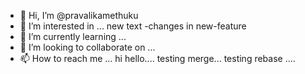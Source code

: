 - 👋 Hi, I’m @pravalikamethuku
- 👀 I’m interested in ...
new text -changes in new-feature
- 🌱 I’m currently learning ...
- 💞️ I’m looking to collaborate on ...
- 📫 How to reach me ...
hi hello....
testing merge...
testing rebase ....
<!---
pravalikamethuku/pravalikamethuku is a ✨ special ✨ repository because its `README.md` (this file) appears on your GitHub profile.
You can click the Preview link to take a look at your changes.
--->
